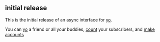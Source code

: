 ## initial release

This is the initial release of an async interface for [yo](http://www.justyo.co/).

You can [yo](https://github.com/softprops/yoyo#yoing) a friend or all your buddies, [count](https://github.com/softprops/yoyo#subscribers) your subscribers,
 and [make accounts](https://github.com/softprops/yoyo#accounts)
